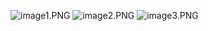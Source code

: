 ![image1.PNG]([https://your-copied-image-address](https://github.com/Tim1119/covid19-react-tracker/blob/main/src/assets/image1.PNG?raw=true))
![image2.PNG]([https://your-copied-image-address](https://github.com/Tim1119/covid19-react-tracker/blob/main/src/assets/image2.PNG?raw=true))
![image3.PNG]([https://your-copied-image-address](https://github.com/Tim1119/covid19-react-tracker/blob/main/src/assets/image3.PNG?raw=true))
